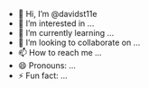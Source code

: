 - 👋 Hi, I’m @davidst11e
- 👀 I’m interested in ...
- 🌱 I’m currently learning ...
- 💞️ I’m looking to collaborate on ...
- 📫 How to reach me ...
- 😄 Pronouns: ...
- ⚡ Fun fact: ...

<!---
davidst11e/davidst11e is a ✨ special ✨ repository because its `README.md` (this file) appears on your GitHub profile.
You can click the Preview link to take a look at your changes.
--->
